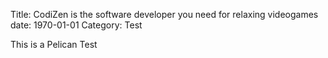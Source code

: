 Title: CodiZen is the software developer you need for relaxing videogames
date: 1970-01-01
Category: Test

This is a Pelican Test
